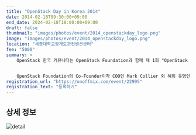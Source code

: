 ```yaml
---
title: "OpenStack Day in Korea 2014"
date: 2014-02-18T09:30:00+09:00
end_date: 2024-02-18T18:00:00+09:00
draft: false
thumbnail: "images/photos/event/2014_openstackday_logo.png"
image: "images/photos/event/2014_openstackday_logo.png"
location: "세종대학교광개토관컨벤션센터"
fee: "5000"
summary: >
    OpenStack 한국 커뮤니티는 OpenStack Foundation과 함께 제 1회 "OpenStack Day in Korea" 행사를 개최하고자 합니다.


    OpenStack Foundation의 Co-Founder이자 COO인 Mark Collier 외 해외 유명인사의 Keynote와 OpenStack 및 클라우드와 관련된 기술, 비지니스 케이스에 대한 발표가 진행될 예정이며, OpenStack 초보자들을 위한 기본 Training Session도 준비되어 있습니다.
registration_url: "https://onoffmix.com/event/22995"
registration_text: "등록하기"
---
```


## 상세 정보

![detail](http://cfile1.onoffmix.com/attach/hWFIEvKPgR8xfPkvi8Lh9Op0g8WRNWxb)